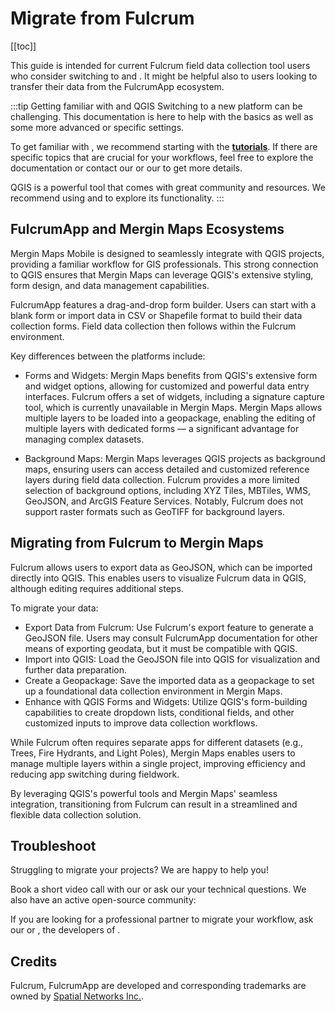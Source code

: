 # Migrate from Fulcrum
[[toc]]

This guide is intended for current Fulcrum field data collection tool users who consider switching to <QGIS link="en/site/forusers/download.html" text="QGIS" /> and <MainPlatformNameLink />. It might be helpful also to <MainPlatformName /> users looking to transfer their data from the FulcrumApp ecosystem.

:::tip Getting familiar with <MainPlatformName /> and QGIS
Switching to a new platform can be challenging. This documentation is here to help with the basics as well as some more advanced or specific settings.

To get familiar with <MainPlatformNameLink />, we recommend starting with the [**tutorials**](../../tutorials/capturing-first-data/). If there are specific topics that are crucial for your workflows, feel free to explore the documentation or contact our <MerginMapsEmail id="sales" desc="sales team" /> or our <MerginMapsEmail id="support" desc="support team" /> to get more details.

QGIS is a powerful tool that comes with great community and resources. We recommend using <QGISHelp ver="latest" link="user_manual/index.html" text="QGIS User Guide" /> and <QGISHelp ver="latest" link="training_manual/index.html" text="QGIS Training Manual" /> to explore its functionality.
:::

## FulcrumApp and Mergin Maps Ecosystems

Mergin Maps Mobile is designed to seamlessly integrate with QGIS projects, providing a familiar workflow for GIS professionals. This strong connection to QGIS ensures that Mergin Maps can leverage QGIS's extensive styling, form design, and data management capabilities.

FulcrumApp features a drag-and-drop form builder. Users can start with a blank form or import data in CSV or Shapefile format to build their data collection forms. Field data collection then follows within the Fulcrum environment.

Key differences between the platforms include:

* Forms and Widgets: Mergin Maps benefits from QGIS's extensive form and widget options, allowing for customized and powerful data entry interfaces. Fulcrum offers a set of widgets, including a signature capture tool, which is currently unavailable in Mergin Maps. Mergin Maps allows multiple layers to be loaded into a geopackage, enabling the editing of multiple layers with dedicated forms — a significant advantage for managing complex datasets.

* Background Maps: Mergin Maps leverages QGIS projects as background maps, ensuring users can access detailed and customized reference layers during field data collection. Fulcrum provides a more limited selection of background options, including XYZ Tiles, MBTiles, WMS, GeoJSON, and ArcGIS Feature Services. Notably, Fulcrum does not support raster formats such as GeoTIFF for background layers.

## Migrating from Fulcrum to Mergin Maps

Fulcrum allows users to export data as GeoJSON, which can be imported directly into QGIS. This enables users to visualize Fulcrum data in QGIS, although editing requires additional steps.

To migrate your data:

* Export Data from Fulcrum: Use Fulcrum's export feature to generate a GeoJSON file. Users may consult FulcrumApp documentation for other means of exporting geodata, but it must be compatible with QGIS.
* Import into QGIS: Load the GeoJSON file into QGIS for visualization and further data preparation.
* Create a Geopackage: Save the imported data as a geopackage to set up a foundational data collection environment in Mergin Maps.
* Enhance with QGIS Forms and Widgets: Utilize QGIS's form-building capabilities to create dropdown lists, conditional fields, and other customized inputs to improve data collection workflows.

While Fulcrum often requires separate apps for different datasets (e.g., Trees, Fire Hydrants, and Light Poles), Mergin Maps enables users to manage multiple layers within a single project, improving efficiency and reducing app switching during fieldwork.

By leveraging QGIS's powerful tools and Mergin Maps' seamless integration, transitioning from Fulcrum can result in a streamlined and flexible data collection solution.

## Troubleshoot
Struggling to migrate your projects? We are happy to help you!

Book a short video call with our <MerginMapsEmail id="sales" desc="sales team" /> or ask our <MerginMapsEmail id="support" desc="support team" />  your technical questions. We also have an active open-source community:

<CommunityJoin />

If you are looking for a professional partner to migrate your workflow, ask our <MainDomainNameLink id="partners" desc="partners network"/>  or <LutraConsultingWeb />, the developers of <MainPlatformName />.

<PublicImage src="logo_lutra.svg" title="Lutra Consulting Ltd. logo" style="width:50%" />

## Credits

Fulcrum, FulcrumApp are developed and corresponding trademarks are owned by [Spatial Networks Inc.](https://www.fulcrumapp.com/company/).
